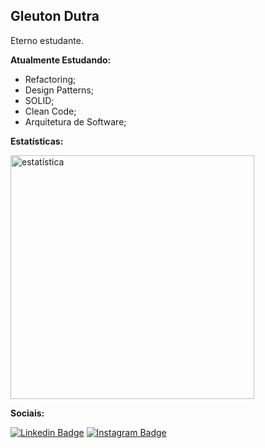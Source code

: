 ## Gleuton Dutra
Eterno estudante.

**Atualmente Estudando:**

<ul>
    <li>Refactoring;</li>
    <li>Design Patterns;</li>
    <li>SOLID;</li>
    <li>Clean Code;</li>
    <li>Arquitetura de Software;</li>
</ul>


**Estatísticas:**

<img width="390px" src="https://github-readme-stats.vercel.app/api/top-langs/?username=gleuton&hide=html&layout=compact"  alt="estatística"/>

**Sociais:**

 [![Linkedin Badge](https://img.shields.io/badge/-GleutonDutra-blue?style=flat-square&logo=Linkedin&logoColor=white&link=https://www.linkedin.com/in/gleutondutra/)](https://www.linkedin.com/in/gleutondutra/)
 [![Instagram Badge](https://img.shields.io/badge/-GleutonDutra-dd2a7b?style=flat-square&logo=instagram&logoColor=white&link=https://www.linkedin.com/in/gleutondutra/)](https://www.instagram.com/gleutondutra/)

